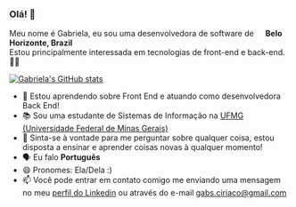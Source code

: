 ### Olá! 👋
Meu nome é Gabriela, eu sou uma desenvolvedora de software de <img src="https://image.flaticon.com/icons/svg/197/197386.svg" width="13"/> <b>Belo Horizonte, Brazil</b> <br/>
Estou principalmente interessada em tecnologias de front-end e back-end.👩‍💻

[![Gabriela's GitHub stats](https://github-readme-stats.vercel.app/api?username=gabrielaciriaco&theme=radical&show_icons=true)](https://github.com/gabrielaciriaco)

- 🌱 Estou aprendendo sobre Front End e atuando como desenvolvedora Back End!
- 📚 Sou uma estudante de Sistemas de Informação na <a href="ufmg.br" target="_blank"> UFMG (Universidade Federal de Minas Gerais) </a>
- 💬 Sinta-se à vontade para me perguntar sobre qualquer coisa, estou disposta a ensinar e aprender coisas novas à qualquer momento!
- 🗣 Eu falo <b>Português</b> <img src="https://image.flaticon.com/icons/svg/197/197386.svg" width="13"/>
- 😄 Pronomes: Ela/Dela :)
- 📫 Você pode entrar em contato comigo me enviando uma mensagem no meu <a href="www.linkedin.com/in/gabriela-ciríaco/" target="_blank">perfil do Linkedin</a> ou através do e-mail <a href="mailto:gabs.ciriaco@gmail.com" target="_blank">gabs.ciriaco@gmail.com</a>
